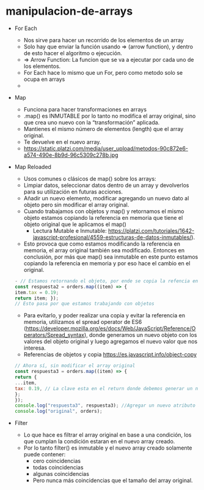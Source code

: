 # manipulacion-de-arrays

- For Each  
    - Nos sirve para hacer un recorrido de los elementos de un array
    - Solo hay que enviar la función usando ⇒ (arrow function), y dentro de esto hacer el algoritmo o ejecución.
    - ⇒ Arrow Function: La funcion que se va a ejecutar por cada uno de los elementos. 
    - For Each hace lo mismo que un For, pero como metodo solo se ocupa en arrays  
    - 
- Map   
    - Funciona para hacer transformaciones en arrays
    - .map() es INMUTABLE por lo tanto no modifica el array original, sino que crea uno nuevo con la “transformación” aplicada.   
    - Mantienes el mismo  número de elementos (length) que el array original.
    - Te devuelve en el nuevo array.   
    - https://static.platzi.com/media/user_upload/metodos-90c872e6-a574-490e-8b9d-96c5309c278b.jpg 
- Map Reloaded  
    - Usos comunes o clásicos de map() sobre los arrays:   
    - Limpiar datos, seleccionar datos dentro de un array y devolverlos para su utilización en futuras acciones.
    - Añadir un nuevo elemento, modificar agregando un nuevo dato al objeto pero sin modificar el array original.
    - Cuando trabajamos con objetos y map() y retornamos el mismo objeto estamos copiando la referencia en memoria que tiene el objeto original que le aplicamos el map()
        - Lectura Mutable e Inmutable: https://platzi.com/tutoriales/1642-javascript-profesional/4559-estructuras-de-datos-inmutables/).
    - Esto provoca que como estamos modificando la referencia en memoria, el array original también sea modificado.   Entonces en conclusión, por más que map()  sea inmutable en este punto estamos copiando la referencia en memoria y por eso hace el cambio en el original. 
    ```js
    - // Estamos retornando el objeto, por ende se copia la refencia en memoria
    const respuesta2 = orders.map((item) => {
    item.tax = 0.19;
  return item; });
  // Esto pasa por que estamos trabajando con objetos
  ```

    - Para evitarlo, y poder realizar una copia y evitar la referencia en memoria, utilizamos el spread operator de ES6 (https://developer.mozilla.org/es/docs/Web/JavaScript/Reference/Operators/Spread_syntax), donde generamos un nuevo objeto con los valores del objeto original y luego agregamos el nuevo valor que nos interesa.   
    - Referencias de objetos y copia https://es.javascript.info/object-copy
     ```js
    // Ahora sí, sin modificar el array original
    const respuesta3 = orders.map((item) => {
  return {
    ...item,
    tax: 0.19, // La clave esta en el return donde debemos generar un nuevo objeto para no trabajar con la referencia en memoria, sino con un objeto nuevo
  };
  });
  console.log("respuesta3", respuesta3); //Agregar un nuevo atributo a cada uno de los objetos
  console.log("original", orders);
  ```

- Filter 
    - Lo que hace es filtrar el array original en base a una condición, los que cumplan la condición estaran en el nuevo array creado.
    - Por lo tanto filter() es inmutable y el nuevo array creado solamente puede contener: 
        - cero coincidencias
        - todas coincidencias
        - algunas coincidencias
        - Pero nunca más coincidencias que el tamaño del array original.
